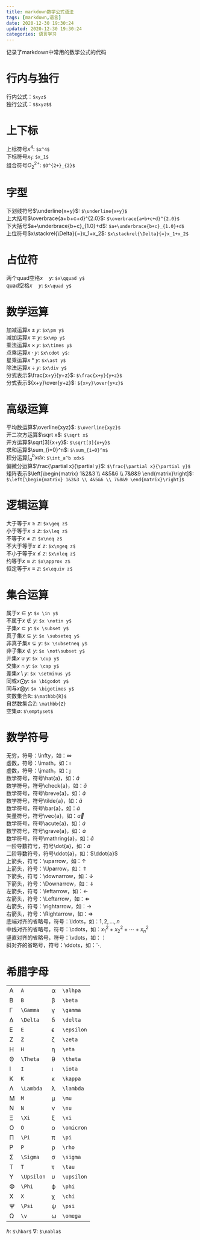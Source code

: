 ```yaml
---
title: markdown数学公式语法
tags: [markdown,语言]
date: 2020-12-30 19:30:24
updated: 2020-12-30 19:30:24
categories: 语言学习
---
```


记录了markdown中常用的数学公式的代码
<!-- more -->

# 行内与独行
行内公式：`$xyz$`  
独行公式：`$$xyz$$`

# 上下标
上标符号$x^4$: `$x^4$`  
下标符号$x_1$: `$x_1$`  
组合符号$O^{2+}_{2}$: `$O^{2+}_{2}$`

# 字型
下划线符号$\underline{x+y}$: `$\underline{x+y}$`  
上大括号$\overbrace{a+b+c+d}^{2.0}$: `$\overbrace{a+b+c+d}^{2.0}$`  
下大括号$a+\underbrace{b+c}_{1.0}+d$: `$a+\underbrace{b+c}_{1.0}+d$`   
上位符号$x\stackrel{\Delta}{=}x_1+x_2$: `$x\stackrel{\Delta}{=}x_1+x_2$`

# 占位符
两个quad空格$x\quad y$: `$x\qquad y$`  
quad空格$x\quad y$: `$x\quad y$`  


# 数学运算
加减运算$x\pm y$: `$x\pm y$`  
减加运算$x\mp y$: `$x\mp y$`  
乘法运算$x\times y$: `$x\times y$`  
点乘运算$x\cdot y$: `$x\cdot y$:`  
星乘运算$x\ast y$: `$x\ast y$`  
除法运算$x\div y$: `$x\div y$`  
分式表示$\frac{x+y}{y+z}$: `$\frac{x+y}{y+z}$`  
分式表示${x+y}\over{y+z}$: `${x+y}\over{y+z}$`  

# 高级运算
平均数运算$\overline{xyz}$: `$\overline{xyz}$`  
开二次方运算$\sqrt x$: `$\sqrt x$`  
开方运算$\sqrt[3]{x+y}$: `$\sqrt[3]{x+y}$`  
求和运算$\sum_{i=0}^n$: `$\sum_{i=0}^n$`  
积分运算$\int_a^b xdx$: `$\int_a^b xdx$`  
偏微分运算$\frac{\partial x}{\partial y}$: `$\frac{\partial x}{\partial y}$`  
矩阵表示$\left[\begin{matrix} 1&2&3 \\ 4&5&6 \\ 7&8&9 \end{matrix}\right]$: `$\left[\begin{matrix} 1&2&3 \\ 4&5&6 \\ 7&8&9 \end{matrix}\right]$`  

# 逻辑运算
大于等于$x\geq z$: `$x\geq z$`  
小于等于$x\leq z$: `$x\leq z$`  
不等于$x\neq z$: `$x\neq z$`  
不大于等于$x\ngeq z$: `$x\ngeq z$`  
不小于等于$x\nleq z$: `$x\nleq z$`  
约等于$x\approx z$: `$x\approx z$`  
恒定等于$x\equiv z$: `$x\equiv z$`  

# 集合运算
属于$x \in y$: `$x \in y$`  
不属于$x \notin y$: `$x \notin y$`  
子集$x \subset y$: `$x \subset y$`  
真子集$x \subseteq y$: `$x \subseteq y$`  
非真子集$x \subsetneq y$: `$x \subsetneq y$`  
非子集$x \not\subset y$: `$x \not\subset y$`  
并集$x \cup y$: `$x \cup y$`  
交集$x \cap y$: `$x \cap y$`  
差集$x \setminus y$: `$x \setminus y$`  
同或$x \bigodot y$: `$x \bigodot y$`  
同与$x \bigotimes y$: `$x \bigotimes y$`  
实数集合$\mathbb{R}$: `$\mathbb{R}$`  
自然数集合$\mathbb{Z}$: `\mathbb{Z}`  
空集$\emptyset$: `$\emptyset$`  

# 数学符号
无穷，符号：\infty，如：$\infty$  
虚数，符号：\imath，如：$\imath$  
虚数，符号：\jmath，如：$\jmath$  
数学符号，符号\hat{a}，如：$\hat{a}$  
数学符号，符号\check{a}，如：$\check{a}$  
数学符号，符号\breve{a}，如：$\breve{a}$  
数学符号，符号\tilde{a}，如：$\tilde{a}$  
数学符号，符号\bar{a}，如：$\bar{a}$  
矢量符号，符号\vec{a}，如：$\vec{a}$  
数学符号，符号\acute{a}，如：$\acute{a}$  
数学符号，符号\grave{a}，如：$\grave{a}$  
数学符号，符号\mathring{a}，如：$\mathring{a}$  
一阶导数符号，符号\dot{a}，如：$\dot{a}$  
二阶导数符号，符号\ddot{a}，如：$\ddot{a}$  
上箭头，符号：\uparrow，如：$\uparrow$  
上箭头，符号：\Uparrow，如：$\Uparrow$  
下箭头，符号：\downarrow，如：$\downarrow$  
下箭头，符号：\Downarrow，如：$\Downarrow$  
左箭头，符号：\leftarrow，如：$\leftarrow$  
左箭头，符号：\Leftarrow，如：$\Leftarrow$  
右箭头，符号：\rightarrow，如：$\rightarrow$  
右箭头，符号：\Rightarrow，如：$\Rightarrow$  
底端对齐的省略号，符号：\ldots，如：$1,2,\ldots,n$  
中线对齐的省略号，符号：\cdots，如：$x_1^2 + x_2^2 + \cdots + x_n^2$  
竖直对齐的省略号，符号：\vdots，如：$\vdots$  
斜对齐的省略号，符号：\ddots，如：$\ddots$  

# 希腊字母
| |             | |          | 
|-|     ---     |-|    ---   |
|A|`A`          |α|	`\alhpa`
|B|	`B`         |β|	`\beta`
|Γ|	`\Gamma`    |γ|	`\gamma`
|Δ|	`\Delta`	|δ|	`\delta`
|E|	`E`	        |ϵ|	`\epsilon`
|Z|	`Z`	        |ζ|	`\zeta`
|H|	`H`	        |η|	`\eta`
|Θ|	`\Theta`	|θ|	`\theta`
|I|	`I`	        |ι|	`\iota`
|K|	`K`	        |κ|	`\kappa`
|Λ|	`\Lambda`	|λ|	`\lambda`
|M|	`M`	        |μ|	`\mu`
|N|	`N`	        |ν|	`\nu`
|Ξ|	`\Xi`	    |ξ|	`\xi`
|O|	`O`	        |ο|	`\omicron`
|Π|	`\Pi`	    |π|	`\pi`
|P|	`P`	        |ρ|	`\rho`
|Σ|	`\Sigma`	|σ|	`\sigma`
|T|	`T`	        |τ|	`\tau`
|Υ|	`\Upsilon`	|υ|	`\upsilon`
|Φ|	`\Phi`	    |ϕ|	`\phi`
|X|	`X`	        |χ|	`\chi`
|Ψ|	`\Psi`  	|ψ|	`\psi`
|Ω|	`\v`	    |ω|	`\omega`

$\hbar$: `$\hbar$`
$\nabla$: `$\nabla$`